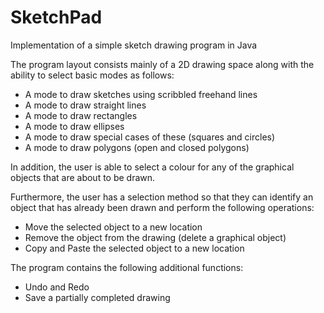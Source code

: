 # SketchPad
Implementation of a simple sketch drawing program in Java

The program layout consists mainly of a 2D drawing space along with the ability to select basic modes as follows: 
- A mode to draw sketches using scribbled freehand lines 
- A mode to draw straight lines 
- A mode to draw rectangles 
- A mode to draw ellipses 
- A mode to draw special cases of these (squares and circles) 
- A mode to draw polygons (open and closed polygons) 

In addition, the user is able to select a colour for any of the graphical objects that are about to be drawn. 

Furthermore, the user has a selection method so that they can identify an object that has already been drawn and perform the following operations: 
- Move the selected object to a new location 
- Remove the object from the drawing (delete a graphical object) 
- Copy and Paste the selected object to a new location 

The program contains the following additional functions: 
- Undo and Redo
- Save a partially completed drawing
